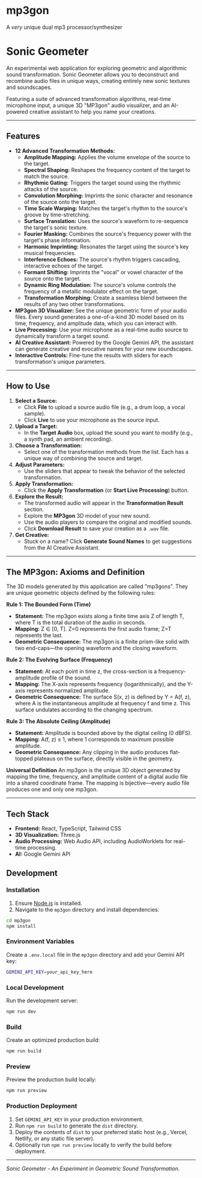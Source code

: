 # mp3gon
A *very* unique dual mp3 processor/synthesizer

# Sonic Geometer

An experimental web application for exploring geometric and algorithmic sound transformation. Sonic Geometer allows you to deconstruct and recombine audio files in unique ways, creating entirely new sonic textures and soundscapes.

Featuring a suite of advanced transformation algorithms, real-time microphone input, a unique 3D "MP3gon" audio visualizer, and an AI-powered creative assistant to help you name your creations.

---

## Features

-   **12 Advanced Transformation Methods:**
    -   **Amplitude Mapping:** Applies the volume envelope of the source to the target.
    -   **Spectral Shaping:** Reshapes the frequency content of the target to match the source.
    -   **Rhythmic Gating:** Triggers the target sound using the rhythmic attacks of the source.
    -   **Convolution Morphing:** Imprints the sonic character and resonance of the source onto the target.
    -   **Time Scale Warping:** Matches the target's rhythm to the source's groove by time-stretching.
    -   **Surface Translation:** Uses the source's waveform to re-sequence the target's sonic texture.
    -   **Fourier Masking:** Combines the source's frequency power with the target's phase information.
    -   **Harmonic Imprinting:** Resonates the target using the source's key musical frequencies.
    -   **Interference Echoes:** The source's rhythm triggers cascading, interactive echoes of the target.
    -   **Formant Shifting:** Imprints the "vocal" or vowel character of the source onto the target.
    -   **Dynamic Ring Modulation:** The source's volume controls the frequency of a metallic modulator effect on the target.
    -   **Transformation Morphing:** Create a seamless blend between the results of any two other transformations.
-   **MP3gon 3D Visualizer:** See the unique geometric form of your audio files. Every sound generates a one-of-a-kind 3D model based on its time, frequency, and amplitude data, which you can interact with.
-   **Live Processing:** Use your microphone as a real-time audio source to dynamically transform a target sound.
-   **AI Creative Assistant:** Powered by the Google Gemini API, the assistant can generate creative and evocative names for your new soundscapes.
-   **Interactive Controls:** Fine-tune the results with sliders for each transformation's unique parameters.

---

## How to Use

1.  **Select a Source:**
    -   Click **File** to upload a source audio file (e.g., a drum loop, a vocal sample).
    -   Click **Live** to use your microphone as the source input.
2.  **Upload a Target:**
    -   In the **Target Audio** box, upload the sound you want to modify (e.g., a synth pad, an ambient recording).
3.  **Choose a Transformation:**
    -   Select one of the transformation methods from the list. Each has a unique way of combining the source and target.
4.  **Adjust Parameters:**
    -   Use the sliders that appear to tweak the behavior of the selected transformation.
5.  **Apply Transformation:**
    -   Click the **Apply Transformation** (or **Start Live Processing**) button.
6.  **Explore the Result:**
    -   The transformed audio will appear in the **Transformation Result** section.
    -   Explore the **MP3gon** 3D model of your new sound.
    -   Use the audio players to compare the original and modified sounds.
    -   Click **Download Result** to save your creation as a `.wav` file.
7.  **Get Creative:**
    -   Stuck on a name? Click **Generate Sound Names** to get suggestions from the AI Creative Assistant.

---

## The MP3gon: Axioms and Definition

The 3D models generated by this application are called "mp3gons". They are unique geometric objects defined by the following rules:

**Rule 1: The Bounded Form (Time)**
-   **Statement:** The mp3gon exists along a finite time axis Z of length T, where T is the total duration of the audio in seconds.
-   **Mapping:** Z ∈ [0, T]. Z=0 represents the first audio frame; Z=T represents the last.
-   **Geometric Consequence:** The mp3gon is a finite prism-like solid with two end-caps—the opening waveform and the closing waveform.

**Rule 2: The Evolving Surface (Frequency)**
-   **Statement:** At each point in time z, the cross-section is a frequency-amplitude profile of the sound.
-   **Mapping:** The X-axis represents frequency (logarithmically), and the Y-axis represents normalized amplitude.
-   **Geometric Consequence:** The surface S(x, z) is defined by Y = A(f, z), where A is the instantaneous amplitude at frequency f and time z. This surface undulates according to the changing spectrum.

**Rule 3: The Absolute Ceiling (Amplitude)**
-   **Statement:** Amplitude is bounded above by the digital ceiling (0 dBFS).
-   **Mapping:** A(f, z) ≤ 1, where 1 corresponds to maximum possible amplitude.
-   **Geometric Consequence:** Any clipping in the audio produces flat-topped plateaus on the surface, directly visible in the geometry.

**Universal Definition**
An mp3gon is the unique 3D object generated by mapping the time, frequency, and amplitude content of a digital audio file into a shared coordinate frame. The mapping is bijective—every audio file produces one and only one mp3gon.

---

## Tech Stack

-   **Frontend:** React, TypeScript, Tailwind CSS
-   **3D Visualization:** Three.js
-   **Audio Processing:** Web Audio API, including AudioWorklets for real-time processing.
-   **AI:** Google Gemini API

## Development

### Installation

1. Ensure [Node.js](https://nodejs.org/) is installed.
2. Navigate to the `mp3gon` directory and install dependencies:

```bash
cd mp3gon
npm install
```

### Environment Variables

Create a `.env.local` file in the `mp3gon` directory and add your Gemini API key:

```bash
GEMINI_API_KEY=your_api_key_here
```

### Local Development

Run the development server:

```bash
npm run dev
```

### Build

Create an optimized production build:

```bash
npm run build
```

### Preview

Preview the production build locally:

```bash
npm run preview
```

### Production Deployment

1. Set `GEMINI_API_KEY` in your production environment.
2. Run `npm run build` to generate the `dist` directory.
3. Deploy the contents of `dist` to your preferred static host (e.g., Vercel, Netlify, or any static file server).
4. Optionally run `npm run preview` locally to verify the build before deployment.

---
*Sonic Geometer - An Experiment in Geometric Sound Transformation.*
